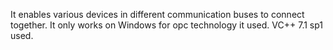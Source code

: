 It enables various devices in different communication buses to connect together. It only works on Windows for opc technology it used.
VC++ 7.1 sp1 used.